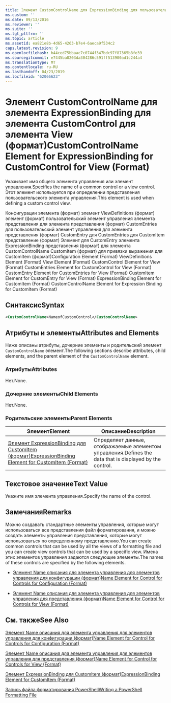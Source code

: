 ```yaml
---
title: Элемент CustomControlName для ExpressionBinding для пользовательский элемент управления для представления (формат) | Документация Майкрософт
ms.custom: ''
ms.date: 09/13/2016
ms.reviewer: ''
ms.suite: ''
ms.tgt_pltfrm: ''
ms.topic: article
ms.assetid: ea821e8b-4d65-4263-b7e4-6aeca9f534c2
caps.latest.revision: 9
ms.openlocfilehash: b44ced75bbaac7c0744f347bdc97f87365b8fe39
ms.sourcegitcommit: e7445ba8203da304286c591ff513900ad1c244a4
ms.translationtype: MT
ms.contentlocale: ru-RU
ms.lasthandoff: 04/23/2019
ms.locfileid: "62066623"
---
```

# <a name="customcontrolname-element-for-expressionbinding-for-customcontrol-for-view-format"></a><span data-ttu-id="f366b-102">Элемент CustomControlName для элемента ExpressionBinding для элемента CustomControl для элемента View (формат)</span><span class="sxs-lookup"><span data-stu-id="f366b-102">CustomControlName Element for ExpressionBinding for CustomControl for View (Format)</span></span>

<span data-ttu-id="f366b-103">Указывает имя общего элемента управления или элемент управления.</span><span class="sxs-lookup"><span data-stu-id="f366b-103">Specifies the name of a common control or a view control.</span></span> <span data-ttu-id="f366b-104">Этот элемент используется при определении представления пользовательского элемента управления.</span><span class="sxs-lookup"><span data-stu-id="f366b-104">This element is used when defining a custom control view.</span></span>

<span data-ttu-id="f366b-105">Конфигурации элемента (формат) элемент ViewDefinitions (формат) элемент (формат) пользовательский элемент управления элемента представления для элемента представления (формат) CustomEntries для пользовательский элемент управления для элемента представления (формат) CustomEntry для CustomEntries для CustomItem представление (формат) Элемент для CustomEntry элемента ExpressionBinding представления (формат) для элемента CustomControlName CustomItem (формат) для привязки выражения для CustomItem (формат)</span><span class="sxs-lookup"><span data-stu-id="f366b-105">Configuration Element (Format) ViewDefinitions Element (Format) View Element (Format) CustomControl Element for View (Format) CustomEntries Element for CustomControl for View (Format) CustomEntry Element for CustomEntries for View (Format) CustomItem Element for CustomEntry for View (Format) ExpressionBinding Element for CustomItem (Format) CustomControlName Element for Expression Binding for CustomItem (Format)</span></span>

## <a name="syntax"></a><span data-ttu-id="f366b-106">Синтаксис</span><span class="sxs-lookup"><span data-stu-id="f366b-106">Syntax</span></span>

```xml
<CustomControlName>NameofCustomControl</CustomControlName>
```

## <a name="attributes-and-elements"></a><span data-ttu-id="f366b-107">Атрибуты и элементы</span><span class="sxs-lookup"><span data-stu-id="f366b-107">Attributes and Elements</span></span>

<span data-ttu-id="f366b-108">Ниже описаны атрибуты, дочерние элементы и родительский элемент `CustomControlName` элемент.</span><span class="sxs-lookup"><span data-stu-id="f366b-108">The following sections describe attributes, child elements, and the parent element of the `CustomControlName` element.</span></span>

### <a name="attributes"></a><span data-ttu-id="f366b-109">Атрибуты</span><span class="sxs-lookup"><span data-stu-id="f366b-109">Attributes</span></span>

<span data-ttu-id="f366b-110">Нет.</span><span class="sxs-lookup"><span data-stu-id="f366b-110">None.</span></span>

### <a name="child-elements"></a><span data-ttu-id="f366b-111">Дочерние элементы</span><span class="sxs-lookup"><span data-stu-id="f366b-111">Child Elements</span></span>

<span data-ttu-id="f366b-112">Нет.</span><span class="sxs-lookup"><span data-stu-id="f366b-112">None.</span></span>

### <a name="parent-elements"></a><span data-ttu-id="f366b-113">Родительские элементы</span><span class="sxs-lookup"><span data-stu-id="f366b-113">Parent Elements</span></span>

|<span data-ttu-id="f366b-114">Элемент</span><span class="sxs-lookup"><span data-stu-id="f366b-114">Element</span></span>|<span data-ttu-id="f366b-115">Описание</span><span class="sxs-lookup"><span data-stu-id="f366b-115">Description</span></span>|
|-------------|-----------------|
|[<span data-ttu-id="f366b-116">Элемент ExpressionBinding для CustomItem (формат)</span><span class="sxs-lookup"><span data-stu-id="f366b-116">ExpressionBinding Element for CustomItem (Format)</span></span>](./expressionbinding-element-for-customitem-for-controls-for-configuration-format.md)|<span data-ttu-id="f366b-117">Определяет данные, отображаемые элементом управления.</span><span class="sxs-lookup"><span data-stu-id="f366b-117">Defines the data that is displayed by the control.</span></span>|

## <a name="text-value"></a><span data-ttu-id="f366b-118">Текстовое значение</span><span class="sxs-lookup"><span data-stu-id="f366b-118">Text Value</span></span>

<span data-ttu-id="f366b-119">Укажите имя элемента управления.</span><span class="sxs-lookup"><span data-stu-id="f366b-119">Specify the name of the control.</span></span>

## <a name="remarks"></a><span data-ttu-id="f366b-120">Замечания</span><span class="sxs-lookup"><span data-stu-id="f366b-120">Remarks</span></span>

<span data-ttu-id="f366b-121">Можно создавать стандартные элементы управления, которые могут использоваться все представления файл форматирования, и можно создать элементы управления представления, которые могут использоваться по определенному представлению.</span><span class="sxs-lookup"><span data-stu-id="f366b-121">You can create common controls that can be used by all the views of a formatting file and you can create view controls that can be used by a specific view.</span></span> <span data-ttu-id="f366b-122">Имена этих элементов управления задаются следующие элементы.</span><span class="sxs-lookup"><span data-stu-id="f366b-122">The names of these controls are specified by the following elements.</span></span>

- [<span data-ttu-id="f366b-123">Элемент Name описания для элемента управления для элементов управления для конфигурации (формат)</span><span class="sxs-lookup"><span data-stu-id="f366b-123">Name Element for Control for Controls for Configuration (Format)</span></span>](./name-element-for-control-for-controls-for-configuration-format.md)

- [<span data-ttu-id="f366b-124">Элемент Name описания для элемента управления для элементов управления для представления (формат)</span><span class="sxs-lookup"><span data-stu-id="f366b-124">Name Element for Control for Controls for View (Format)</span></span>](./name-element-for-control-for-controls-for-view-format.md)

## <a name="see-also"></a><span data-ttu-id="f366b-125">См. также</span><span class="sxs-lookup"><span data-stu-id="f366b-125">See Also</span></span>

[<span data-ttu-id="f366b-126">Элемент Name описания для элемента управления для элементов управления для конфигурации (формат)</span><span class="sxs-lookup"><span data-stu-id="f366b-126">Name Element for Control for Controls for Configuration (Format)</span></span>](./name-element-for-control-for-controls-for-configuration-format.md)

[<span data-ttu-id="f366b-127">Элемент Name описания для элемента управления для элементов управления для представления (формат)</span><span class="sxs-lookup"><span data-stu-id="f366b-127">Name Element for Control for Controls for View (Format)</span></span>](./name-element-for-control-for-controls-for-view-format.md)

[<span data-ttu-id="f366b-128">Элемент ExpressionBinding для CustomItem (формат)</span><span class="sxs-lookup"><span data-stu-id="f366b-128">ExpressionBinding Element for CustomItem (Format)</span></span>](./expressionbinding-element-for-customitem-for-controls-for-configuration-format.md)

[<span data-ttu-id="f366b-129">Запись файла форматирования PowerShell</span><span class="sxs-lookup"><span data-stu-id="f366b-129">Writing a PowerShell Formatting File</span></span>](./writing-a-powershell-formatting-file.md)
